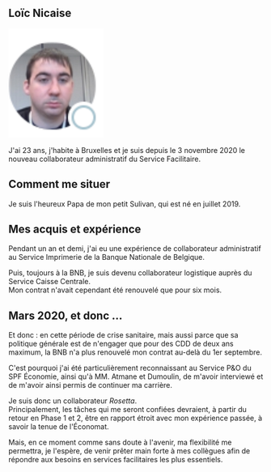 <link rel="stylesheet" href="S2.css">
<link rel="stylesheet" href="foghorn2.css">

## Loïc Nicaise 

![](Loic_Nicaise.png)

J'ai 23 ans, j'habite à Bruxelles et je suis depuis le 3 novembre 2020 le nouveau collaborateur administratif du Service Facilitaire. 

## Comment me situer

Je suis l'heureux Papa de mon petit Sulivan, qui est né en juillet 2019.

## Mes acquis et expérience

Pendant un an et demi, j'ai eu une expérience de collaborateur administratif au Service Imprimerie de la Banque Nationale de Belgique.

Puis, toujours à la BNB, je suis devenu collaborateur logistique auprès du Service Caisse Centrale.  
Mon contrat n'avait cependant été renouvelé que pour six mois.

## Mars 2020, et donc ...

Et donc : en cette période de crise sanitaire, mais aussi parce que sa politique générale est de n'engager que pour des CDD de deux ans maximum, la BNB n'a plus renouvelé mon contrat au-delà du 1er septembre.

C'est pourquoi j'ai été particulièrement reconnaissant au Service P&O du SPF &Eacute;conomie, ainsi qu'à MM. Atmane et Dumoulin, de m'avoir interviewé et de m'avoir ainsi permis de continuer ma carrière.

Je suis donc un collaborateur *Rosetta*.  
Principalement, les tâches qui me seront confiées devraient, à partir du retour en Phase 1 et 2, être en rapport étroit avec mon expérience passée, à savoir la tenue de l'&Eacute;conomat.

Mais, en ce moment comme sans doute à l'avenir, ma flexibilité me permettra, je l'espère, de venir prêter main forte à mes collègues afin de répondre aux besoins en services facilitaires les plus essentiels.

